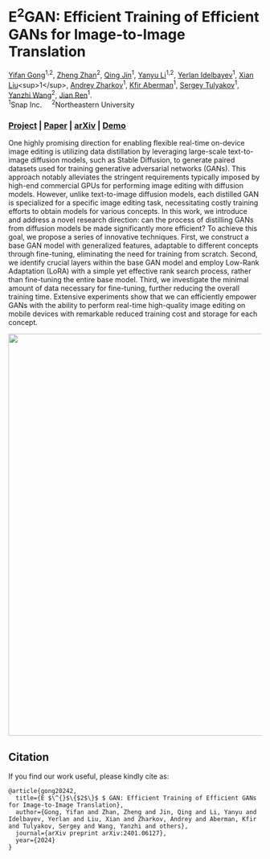 # E<sup>2</sup>GAN: Efficient Training of Efficient GANs for Image-to-Image Translation

[Yifan Gong](https://yifanfanfanfan.github.io/)<sup>1,2</sup>, [Zheng Zhan](https://zhanzheng8585.github.io/)<sup>2</sup>, [Qing Jin](https://research.snap.com/team/team-member.html#qing-jin)<sup>1</sup>, [Yanyu Li](https://scholar.google.com/citations?user=XUj8koUAAAAJ&hl=en)<sup>1,2</sup>, [Yerlan Idelbayev](https://www.linkedin.com/in/yerlan-idelbayev/)<sup>1</sup>, [Xian Liu](https://alvinliu0.github.io/")<sup>1</sup>, [Andrey Zharkov](https://www.linkedin.com/in/asmekal/)<sup>1</sup>, [Kfir Aberman](https://kfiraberman.github.io/)<sup>1</sup>, [Sergey Tulyakov](http://www.stulyakov.com/)<sup>1</sup>, [Yanzhi Wang](https://web.northeastern.edu/yanzhiwang/)<sup>2</sup>, [Jian Ren](https://alanspike.github.io/)<sup>1</sup>.  
<sup>1</sup>Snap Inc.&nbsp;&nbsp;&nbsp;&nbsp;&nbsp;<sup>2</sup>Northeastern University&nbsp;&nbsp;&nbsp;&nbsp;  

### [Project](https://github.com/Yifanfanfanfan/Yifanfanfanfan.github.io/tree/main/e2gan) | [Paper](https://snap-research.github.io/HyperHuman/content/hyperhuman.pdf) | [arXiv](https://arxiv.org/abs/2310.08579) | [Demo](https://www.youtube.com/watch?v=uGFWVT_qm9Q)

One highly promising direction for enabling flexible real-time on-device image editing is utilizing data distillation by leveraging large-scale text-to-image diffusion models, such as Stable Diffusion, to generate paired datasets used for training generative adversarial networks (GANs). This approach notably alleviates the stringent requirements typically imposed by high-end commercial GPUs for performing image editing with diffusion models. However, unlike text-to-image diffusion models, each distilled GAN is specialized for a specific image editing task, necessitating costly training efforts to obtain models for various concepts. In this work, we introduce and address a novel research direction: can the process of distilling GANs from diffusion models be made significantly more efficient? To achieve this goal, we propose a series of innovative techniques. First, we construct a base GAN model with generalized features, adaptable to different concepts through fine-tuning, eliminating the need for training from scratch. Second, we identify crucial layers within the base GAN model and employ Low-Rank Adaptation (LoRA) with a simple yet effective rank search process, rather than fine-tuning the entire base model. Third, we investigate the minimal amount of data necessary for fine-tuning, further reducing the overall training time. Extensive experiments show that we can efficiently empower GANs with the ability to perform real-time high-quality image editing on mobile devices with remarkable reduced training cost and storage for each concept.

<img src='./static/images/motivation.jpg' width=800>

## Citation

If you find our work useful, please kindly cite as:
```
@article{gong20242,
  title={E $\^{}$\{$2$\}$ $ GAN: Efficient Training of Efficient GANs for Image-to-Image Translation},
  author={Gong, Yifan and Zhan, Zheng and Jin, Qing and Li, Yanyu and Idelbayev, Yerlan and Liu, Xian and Zharkov, Andrey and Aberman, Kfir and Tulyakov, Sergey and Wang, Yanzhi and others},
  journal={arXiv preprint arXiv:2401.06127},
  year={2024}
}
```
